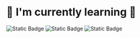 # 🦋 I'm currently learning 🦋

![Static Badge](https://img.shields.io/badge/C%20programming-000000?style=for-the-badge&logo=C&logoColor=000000&labelColor=2b8afc&color=ffffff) ![Static Badge](https://img.shields.io/badge/Python-000000?style=for-the-badge&logo=Python&logoColor=000000&labelColor=fff69e&color=9ed6ff) ![Static Badge](https://img.shields.io/badge/MySQL-000000?style=for-the-badge&logo=MySQL&logoColor=000000&labelColor=d2ffeb&color=ffd6a1)

